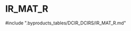 # IR_MAT_R

<!-- ATTENTION : Ne pas supprimer ou modifier la ligne ci-dessous -->
#include ".byproducts_tables/DCIR_DCIRS/IR_MAT_R.md"
<!-- ATTENTION : Ne pas supprimer ou modifier la ligne ci-dessus -->
